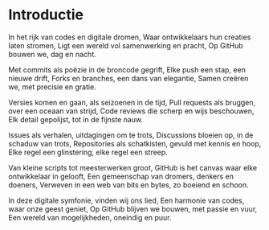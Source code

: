 # Introductie



In het rijk van codes en digitale dromen,
Waar ontwikkelaars hun creaties laten stromen,
Ligt een wereld vol samenwerking en pracht,
Op GitHub bouwen we, dag en nacht.

Met commits als poëzie in de broncode gegrift,
Elke push een stap, een nieuwe drift,
Forks en branches, een dans van elegantie,
Samen creëren we, met precisie en gratie.

Versies komen en gaan, als seizoenen in de tijd,
Pull requests als bruggen, over een oceaan van strijd,
Code reviews die scherp en wijs beschouwen,
Elk detail gepolijst, tot in de fijnste nauw.

Issues als verhalen, uitdagingen om te trots,
Discussions bloeien op, in de schaduw van trots,
Repositories als schatkisten, gevuld met kennis en hoop,
Elke regel een glinstering, elke regel een streep.

Van kleine scripts tot meesterwerken groot,
GitHub is het canvas waar elke ontwikkelaar in gelooft,
Een gemeenschap van dromers, denkers en doeners,
Verweven in een web van bits en bytes, zo boeiend en schoon.

In deze digitale symfonie, vinden wij ons lied,
Een harmonie van codes, waar onze geest geniet,
Op GitHub blijven we bouwen, met passie en vuur,
Een wereld van mogelijkheden, oneindig en puur.
